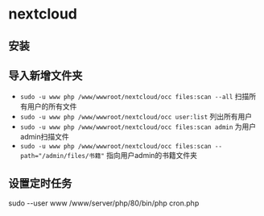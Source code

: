 # nextcloud 

## 安装

## 导入新增文件夹
- `sudo -u www php /www/wwwroot/nextcloud/occ files:scan --all` 扫描所有用户的所有文件
- `sudo -u www php /www/wwwroot/nextcloud/occ user:list` 列出所有用户
- `sudo -u www php /www/wwwroot/nextcloud/occ files:scan admin` 为用户admin扫描文件
- `sudo -u www php /www/wwwroot/nextcloud/occ files:scan --path="/admin/files/书籍"` 指向用户admin的书籍文件夹
## 设置定时任务
 sudo --user www /www/server/php/80/bin/php cron.php